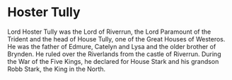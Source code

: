 # Hoster Tully

Lord Hoster Tully was the Lord of Riverrun, the Lord Paramount of the Trident and the head of House Tully, one of the Great Houses of Westeros. He was the father of Edmure, Catelyn and Lysa and the older brother of Brynden. He ruled over the Riverlands from the castle of Riverrun. During the War of the Five Kings, he declared for House Stark and his grandson Robb Stark, the King in the North.
